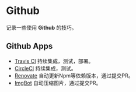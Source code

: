 # Github

记录一些使用 __Github__ 的技巧。

## Github Apps

- [Travis CI](https://github.com/marketplace/travis-ci) 持续集成，测试，部署。
- [CircleCI](https://github.com/marketplace/circleci) 持续集成，测试。
- [Renovate](https://github.com/marketplace/renovate) 自动更新Npm等依赖版本，通过提交PR。
- [ImgBot](https://github.com/marketplace/imgbot) 自动压缩图片，通过提交PR。
 

